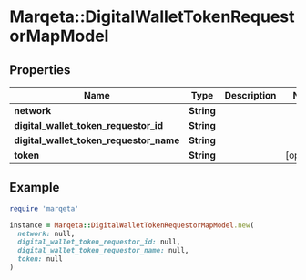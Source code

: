 # Marqeta::DigitalWalletTokenRequestorMapModel

## Properties

| Name | Type | Description | Notes |
| ---- | ---- | ----------- | ----- |
| **network** | **String** |  |  |
| **digital_wallet_token_requestor_id** | **String** |  |  |
| **digital_wallet_token_requestor_name** | **String** |  |  |
| **token** | **String** |  | [optional] |

## Example

```ruby
require 'marqeta'

instance = Marqeta::DigitalWalletTokenRequestorMapModel.new(
  network: null,
  digital_wallet_token_requestor_id: null,
  digital_wallet_token_requestor_name: null,
  token: null
)
```

